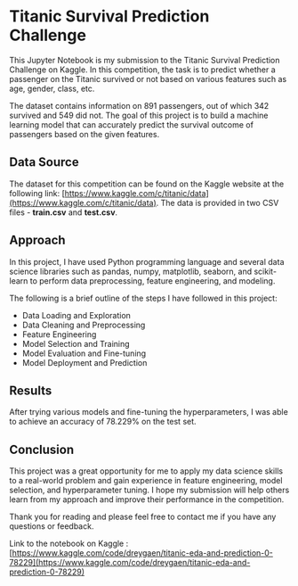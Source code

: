 # Titanic Survival Prediction Challenge
This Jupyter Notebook is my submission to the Titanic Survival Prediction Challenge on Kaggle. In this competition, the task is to predict whether a passenger on the Titanic survived or not based on various features such as age, gender, class, etc.

The dataset contains information on 891 passengers, out of which 342 survived and 549 did not. The goal of this project is to build a machine learning model that can accurately predict the survival outcome of passengers based on the given features.

## Data Source
The dataset for this competition can be found on the Kaggle website at the following link: [https://www.kaggle.com/c/titanic/data](https://www.kaggle.com/c/titanic/data). The data is provided in two CSV files - **train.csv** and **test.csv**.

## Approach
In this project, I have used Python programming language and several data science libraries such as pandas, numpy, matplotlib, seaborn, and scikit-learn to perform data preprocessing, feature engineering, and modeling.

The following is a brief outline of the steps I have followed in this project:

- Data Loading and Exploration
- Data Cleaning and Preprocessing
- Feature Engineering
- Model Selection and Training
- Model Evaluation and Fine-tuning
- Model Deployment and Prediction

## Results
After trying various models and fine-tuning the hyperparameters, I was able to achieve an accuracy of 78.229% on the test set.

## Conclusion
This project was a great opportunity for me to apply my data science skills to a real-world problem and gain experience in feature engineering, model selection, and hyperparameter tuning. I hope my submission will help others learn from my approach and improve their performance in the competition.

Thank you for reading and please feel free to contact me if you have any questions or feedback.

Link to the notebook on Kaggle : [https://www.kaggle.com/code/dreygaen/titanic-eda-and-prediction-0-78229](https://www.kaggle.com/code/dreygaen/titanic-eda-and-prediction-0-78229)
